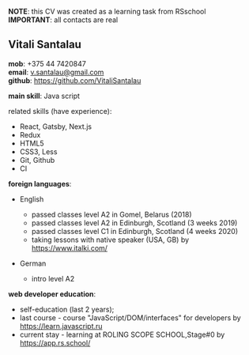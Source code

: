 **NOTE**: this CV was created as a learning task from RSschool    
**IMPORTANT**: all contacts are real 

  __Vitali Santalau__    
------------------------------------------------------------------------  

__mob__: +375 44 7420847  
__email__: v.santalau@gmail.com  
__github__: https://github.com/VitaliSantalau  

__main skill__: Java script 

related skills (have experience): 
  * React, Gatsby, Next.js
  * Redux
  * HTML5
  * CSS3, Less
  * Git, Github
  * CI
 
__foreign languages__:
  * English
    * passed classes level A2 in Gomel, Belarus (2018)
    * passed classes level A2 in Edinburgh, Scotland (3 weeks 2019)
    * passed classes level C1 in Edinburgh, Scotland (4 weeks 2020)
    * taking lessons with native speaker (USA, GB) by https://www.italki.com/
  
  * German
    * intro level A2

__web developer education__:
  * self-education (last 2 years);
  * last course - course "JavaScript/DOM/interfaces" for developers by https://learn.javascript.ru
  * current stay - learning at ROLING SCOPE SCHOOL,Stage#0 by https://app.rs.school/